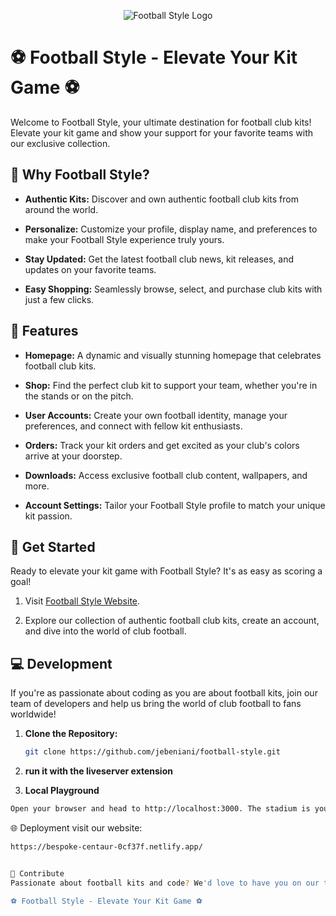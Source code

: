 <p align="center">
  <img src="https://bespoke-centaur-0cf37f.netlify.app//images/logo.png" alt="Football Style Logo">
</p>

# ⚽ Football Style - Elevate Your Kit Game ⚽

Welcome to Football Style, your ultimate destination for football club kits! Elevate your kit game and show your support for your favorite teams with our exclusive collection.

## 🌟 Why Football Style?

- **Authentic Kits:** Discover and own authentic football club kits from around the world.

- **Personalize:** Customize your profile, display name, and preferences to make your Football Style experience truly yours.

- **Stay Updated:** Get the latest football club news, kit releases, and updates on your favorite teams.

- **Easy Shopping:** Seamlessly browse, select, and purchase club kits with just a few clicks.

## 💼 Features

- **Homepage:** A dynamic and visually stunning homepage that celebrates football club kits.

- **Shop:** Find the perfect club kit to support your team, whether you're in the stands or on the pitch.

- **User Accounts:** Create your own football identity, manage your preferences, and connect with fellow kit enthusiasts.

- **Orders:** Track your kit orders and get excited as your club's colors arrive at your doorstep.

- **Downloads:** Access exclusive football club content, wallpapers, and more.

- **Account Settings:** Tailor your Football Style profile to match your unique kit passion.

## 🚀 Get Started

Ready to elevate your kit game with Football Style? It's as easy as scoring a goal!

1. Visit [Football Style Website](https://yourwebsite.com).

2. Explore our collection of authentic football club kits, create an account, and dive into the world of club football.

## 💻 Development

If you're as passionate about coding as you are about football kits, join our team of developers and help us bring the world of club football to fans worldwide!

1. **Clone the Repository:**
   ```bash
   git clone https://github.com/jebeniani/football-style.git

2. **run it with the liveserver extension**
   
3. **Local Playground**
```bash
Open your browser and head to http://localhost:3000. The stadium is yours!
```

🌐 Deployment
visit our website:
```bash
https://bespoke-centaur-0cf37f.netlify.app/


🤝 Contribute
Passionate about football kits and code? We'd love to have you on our team! Check out our Contribution Guidelines to get started.

⚽ Football Style - Elevate Your Kit Game ⚽